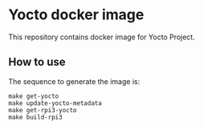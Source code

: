 # Yocto docker image

This repository contains docker image for Yocto Project.

## How to use

The sequence to generate the image is:  

```
make get-yocto
make update-yocto-metadata
make get-rpi3-yocto
make build-rpi3
```